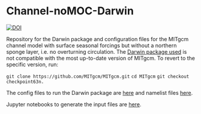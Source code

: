 # Channel-noMOC-Darwin

[![DOI](https://zenodo.org/badge/194902741.svg)](https://zenodo.org/badge/latestdoi/194902741)

Repository for the Darwin package and configuration files for the MITgcm channel model with surface seasonal forcings but without a northern sponge layer, i.e. no overturning circulation.
The [Darwin package used](/pkg/darwin) is not compatible with the most up-to-date version of MITgcm. To revert to the specific version, run:

`git clone https://github.com/MITgcm/MITgcm.git`
`cd MITgcm`
`git checkout checkpoint63n.`

The config files to run the Darwin package are [here](/Darwin-config/code) and namelist files [here](/Darwin-config/run_proper_phase/run).

Jupyter notebooks to generate the input files are [here](/Darwin-config/notebooks).
